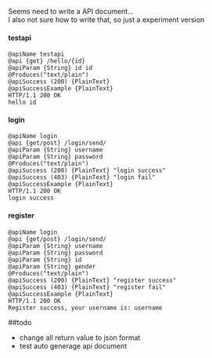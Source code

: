 Seems need to write a API document...<br>
I also not sure how to write that, so just a experiment version<br>
#### testapi
    @apiName testapi
    @api {get} /hello/{id}
    @apiParam {String} id id 
    @Produces("text/plain")
    @apiSuccess (200) {PlainText}
    @apiSuccessExample {PlainText} 
    HTTP/1.1 200 OK 
    hello id

#### login
    @apiName login
    @api {get/post} /login/send/
    @apiParam {String} username 
    @apiParam {String} password 
    @Produces("text/plain")
    @apiSuccess (200) {PlainText} "login success"
    @apiSuccess (403) {PlainText} "login fail"
    @apiSuccessExample {PlainText} 
    HTTP/1.1 200 OK 
    login success

#### register
    @apiName login
    @api {get/post} /login/send/
    @apiParam {String} username 
    @apiParam {String} password 
    @apiParam {String} id 
    @apiParam {String} gender 
    @Produces("text/plain")
    @apiSuccess (200) {PlainText} "register success"
    @apiSuccess (403) {PlainText} "register fail"
    @apiSuccessExample {PlainText} 
    HTTP/1.1 200 OK 
    Register success, your username is: username

##todo
* change all return value to json format
* test auto generage api document
